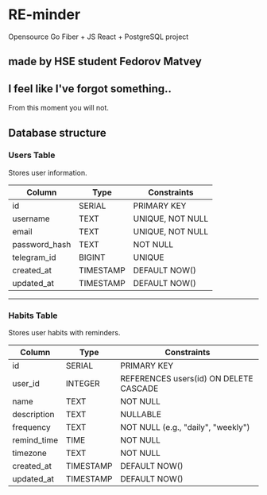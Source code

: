 # RE-minder
Opensource Go Fiber + JS React + PostgreSQL project
## made by HSE student Fedorov Matvey

## I feel like I've forgot something..
From this moment you will not.

## Database structure
### Users Table
Stores user information.

| Column        | Type      | Constraints                  |
|--------------|----------|------------------------------|
| id           | SERIAL   | PRIMARY KEY                  |
| username     | TEXT     | UNIQUE, NOT NULL             |
| email        | TEXT     | UNIQUE, NOT NULL             |
| password_hash | TEXT    | NOT NULL                      |
| telegram_id  | BIGINT   | UNIQUE                        |
| created_at   | TIMESTAMP | DEFAULT NOW()               |
| updated_at   | TIMESTAMP | DEFAULT NOW()               |

---

### Habits Table
Stores user habits with reminders.

| Column       | Type      | Constraints                   |
|-------------|----------|-------------------------------|
| id          | SERIAL   | PRIMARY KEY                   |
| user_id     | INTEGER  | REFERENCES users(id) ON DELETE CASCADE |
| name        | TEXT     | NOT NULL                       |
| description | TEXT     | NULLABLE                       |
| frequency   | TEXT     | NOT NULL (e.g., "daily", "weekly") |
| remind_time | TIME     | NOT NULL                       |
| timezone    | TEXT     | NOT NULL                       |
| created_at  | TIMESTAMP | DEFAULT NOW()                |
| updated_at  | TIMESTAMP | DEFAULT NOW()                |